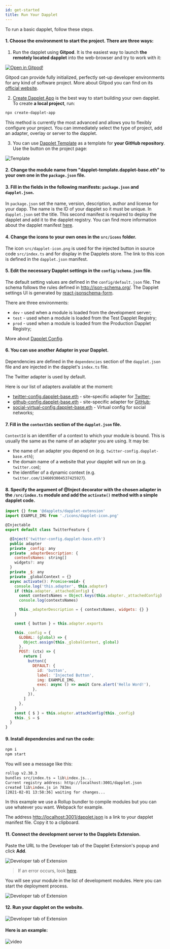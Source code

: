```yaml
---
id: get-started
title: Run Your Dapplet
---
```


To run a basic dapplet, follow these steps.

#### 1. Choose the environment to start the project. There are three ways:

1. Run the dapplet using **Gitpod**. It is the easiest way to launch **the remotely located dapplet** into the web-browser and try to work with it:

[![Open in Gitpod!](https://gitpod.io/button/open-in-gitpod.svg)](https://gitpod.io/#https://github.com/dapplets/dapplet-template)

Gitpod can provide fully initialized, perfectly set-up developer environments for any kind of software project. More about Gitpod you can find on its [official website](https://www.gitpod.io/).

2. [Create Dapplet App](https://www.npmjs.com/package/create-dapplet-app) is the best way to start building your own dapplet. To create **a local project**, run:

```bash
npx create-dapplet-app
```

This method is currently the most advanced and allows you to flexibly configure your project. You can immediately select the type of project, add an adapter, overlay or server to the dapplet.

3. You can use [Dapplet Template](https://github.com/dapplets/dapplet-template) as a template for **your GitHub repository**. Use the button on the project page:

![Template](/img/run_template.png)

#### 2. Change the module name from "dapplet-template.dapplet-base.eth" to your own one in the `package.json` file.

#### 3. Fill in the fields in the following manifests: `package.json` and `dapplet.json`.

In `package.json` set the name, version, description, author and license for your dapp.
The name is the ID of your dapplet so it must be unique.
In `dapplet.json` set the title.
This second manifest is required to deploy the dapplet and add it to the dapplet registry.
You can find more information about the dapplet manifest [here](/docs/manifest).

#### 4. Change the icons to your own ones in the `src/icons` folder.

The icon `src/dapplet-icon.png` is used for the injected button in source code `src/index.ts` and for display in the Dapplets store. The link to this icon is defined in the `dapplet.json` manifest.

#### 5. Edit the necessary Dapplet settings in the `config/schema.json` file.

The default setting values are defined in the `config/default.json` file.
The schema follows the rules defined in http://json-schema.org/.
The Dapplet settings UI is generated by [react-jsonschema-form](https://react-jsonschema-form.readthedocs.io/en/latest/usage/single/).

There are three environments:

- `dev` - used when a module is loaded from the development server;
- `test` - used when a module is loaded from the Test Dapplet Registry;
- `prod` - used when a module is loaded from the Production Dapplet Registry;

More about [Dapplet Config](/docs/config).

#### 6. You can use another Adapter in your Dapplet.

Dependencies are defined in the `dependencies` section of the `dapplet.json` file and are injected in the dapplet's `index.ts` file.

The Twitter adapter is used by default.

Here is our list of adapters available at the moment:

- [twitter-config.dapplet-base.eth](https://github.com/dapplets/modules-monorepo/tree/main/packages/adapters/twitter-config) - site-specific adapter for [Twitter](https://twitter.com);
- [github-config.dapplet-base.eth](https://github.com/dapplets/modules-monorepo/tree/develop/packages/adapters/github-config) - site-specific adapter for [GitHub](https://github.com);
- [social-virtual-config.dapplet-base.eth](https://github.com/dapplets/modules-monorepo/tree/develop/packages/adapters/social-virtual-config) - Virtual config for social networks;

#### 7. Fill in the `contextIds` section of the `dapplet.json` file.

`ContextId` is an identifier of a context to which your module is bound. This is usually the same as the name of an adapter you are using. It may be:

- the name of an adapter you depend on (e.g. `twitter-config.dapplet-base.eth`);
- the domain name of a website that your dapplet will run on (e.g. `twitter.com`);
- the identifier of a dynamic context (e.g. `twitter.com/1346093004537425927`).

#### 8. Specify the argument of @Inject decorator with the chosen adapter in the `/src/index.ts` module and add the `activate()` method with a simple dapplet code.

```js
import {} from '@dapplets/dapplet-extension'
import EXAMPLE_IMG from './icons/dapplet-icon.png'

@Injectable
export default class TwitterFeature {

  @Inject('twitter-config.dapplet-base.eth')
  public adapter
  private _config: any
  private _adapterDescription: {
    contextsNames: string[]
    widgets?: any
  }
  private _$: any
  private _globalContext = {}
  async activate(): Promise<void> {
    console.log('this.adapter', this.adapter)
    if (this.adapter._attachedConfig) {
      const contextsNames = Object.keys(this.adapter._attachedConfig)
      console.log(contextsNames)

      this._adapterDescription = { contextsNames, widgets: {} }
    }

    const { button } = this.adapter.exports

    this._config = {
      GLOBAL: (global) => {
        Object.assign(this._globalContext, global)
      },
      POST: (ctx) => {
        return [
          button({
            DEFAULT: {
              id: 'button',
              label: 'Injected Button',
              img: EXAMPLE_IMG,
              exec: async () => await Core.alert('Hello Word!'),
            },
          }),
        ]
      },
    }
    const { $ } = this.adapter.attachConfig(this._config)
    this._$ = $
  }
}

```

#### 9. Install dependencies and run the code:

```bash
npm i
npm start
```

You will see a message like this:

```bash
rollup v2.38.3
bundles src/index.ts → lib\index.js...
Current registry address: http://localhost:3001/dapplet.json
created lib\index.js in 783ms
[2021-02-01 13:58:36] waiting for changes...
```

In this example we use a Rollup bundler to compile modules but you can use whatever you want. Webpack for example.

The address [http://localhost:3001/dapplet.json](http://localhost:3001/dapplet.json) is a link to your dapplet manifest file. Copy it to a clipboard.

#### 11. Connect the development server to the Dapplets Extension.

Paste the URL to the Developer tab of the Dapplet Extension's popup and click **Add**.

![Developer tab of Extension](/img/gs_1.png)

> If an error occurs, look [here](/docs/publishing).

You will see your module in the list of development modules. Here you can start the deployment process.

![Developer tab of Extension](/img/gs_2.png)

#### 12. Run your dapplet on the website.

![Developer tab of Extension](/img/pub_10.png)

#### Here is an example:

![video](/video/get_start.gif)
